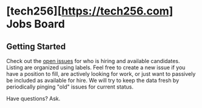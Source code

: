 # [tech256][https://tech256.com] Jobs Board

## Getting Started

Check out the [open issues](https://github.com/tech256/jobs/issues) for who is hiring and available candidates.
Listing are organized using labels.
Feel free to create a new issue if you have a position to fill, are actively looking for work, or just want to passively be included as available for hire.
We will try to keep the data fresh by periodically pinging "old" issues for current status.

Have questions? Ask.
